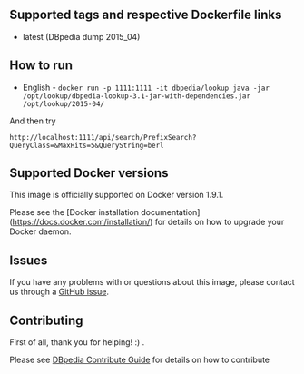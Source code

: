 ## Supported tags and respective Dockerfile links
* latest (DBpedia dump 2015_04)

## How to run

* English    - ```docker run -p 1111:1111 -it dbpedia/lookup java -jar /opt/lookup/dbpedia-lookup-3.1-jar-with-dependencies.jar  /opt/lookup/2015-04/```


And then try 

```
http://localhost:1111/api/search/PrefixSearch?QueryClass=&MaxHits=5&QueryString=berl
```

## Supported Docker versions
This image is officially supported on Docker version 1.9.1.

Please see the [Docker installation documentation] (https://docs.docker.com/installation/) for details on how to upgrade your Docker daemon.


## Issues
If you have any problems with or questions about this image, please contact us through a [GitHub issue](http://github.com/dbpedia/lookup/issues).


## Contributing

First of all, thank you for helping! :) .

Please see [DBpedia Contribute Guide](https://github.com/dbpedia/lookup/wiki/Contributing) for details on how to contribute

